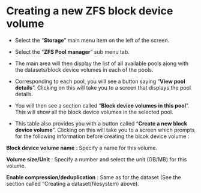 # Creating a new ZFS block device volume

- Select the “**Storage**” main menu item on the left of the screen.

- Select the “**ZFS Pool manager**” sub menu tab.

- The main area will then display the list of all available pools along with the datasets/block device volumes in each of the pools.

- Corresponding to each pool, you will see a button saying “**View pool details**”. Clicking on this will take you to a screen that displays the pool details.


- You will then see a section called “**Block device volumes in this pool**”. This will show all the block device volumes in the selected pool.



- This table also provides you with a button called “**Create a new block device volume**”. Clicking on this will take you to a screen which prompts for the following information before creating the blcok device volume :


**Block device volume name** : Specify a name for this volume.

**Volume size/Unit** : Specify a number and select the unit (GB/MB) for this volume.

**Enable compression/deduplication** : Same as for the dataset (See the section called “Creating a dataset(filesystem) above).

